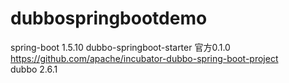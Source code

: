 # dubbospringbootdemo

spring-boot 1.5.10
dubbo-springboot-starter 官方0.1.0   https://github.com/apache/incubator-dubbo-spring-boot-project  
dubbo 2.6.1
